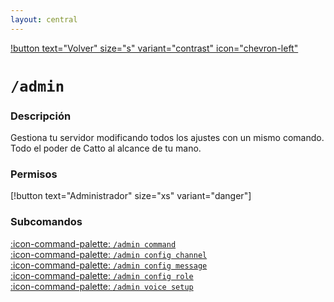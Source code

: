 ```yaml
---
layout: central
---
```


[!button text="Volver" size="s" variant="contrast" icon="chevron-left"](../commands.md)

# `/admin`

### Descripción
Gestiona tu servidor modificando todos los ajustes con un mismo comando. Todo el poder de Catto al alcance de tu mano.

### Permisos
[!button text="Administrador" size="xs" variant="danger"]

### Subcomandos
[:icon-command-palette: `/admin command`](./command/command.md)<br>
[:icon-command-palette: `/admin config channel`](./configChannel/configChannel.md)<br>
[:icon-command-palette: `/admin config message`](./configMessage/configMessage.md)<br>
[:icon-command-palette: `/admin config role`](./configRole/configRole.md)<br>
[:icon-command-palette: `/admin voice setup`](./voiceSetup/voiceSetup.md)